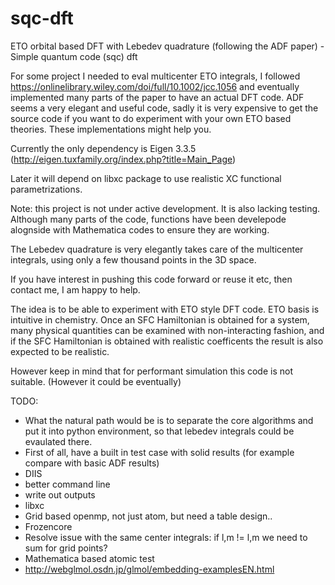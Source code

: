 # sqc-dft
ETO orbital based DFT with Lebedev quadrature (following the ADF paper)  - Simple quantum code (sqc) dft

For some project I needed to eval multicenter ETO integrals, I followed https://onlinelibrary.wiley.com/doi/full/10.1002/jcc.1056 and eventually implemented many parts of the paper to have an actual DFT code.
ADF seems a very elegant and useful code, sadly it is very expensive to get the source code if you want to do experiment with your own ETO based theories. These implementations might help you.

Currently the only dependency is Eigen 3.3.5 (http://eigen.tuxfamily.org/index.php?title=Main_Page)

Later it will depend on libxc package to use realistic XC functional parametrizations.


Note: this project is not under active development. It is also lacking testing. Although many parts of the code, functions have been develepode alognside with Mathematica codes
 to ensure they are working.

The Lebedev quadrature is very elegantly takes care of the multicenter integrals, using only a few thousand points in the 3D space.

If you have interest in pushing this code forward or reuse it etc, then contact me, I am happy to help.

The idea is to be able to experiment with ETO style DFT code. ETO basis is intuitive in chemistry. Once an SFC Hamiltonian is obtained for a system,
 many physical quantities can be examined with non-interacting fashion, and if the SFC Hamiltonian is obtained with realistic coefficents the result is also expected to be realistic.

However keep in mind that for performant simulation this code is not suitable. (However it could be eventually)

TODO:
 
 - What the natural path would be is to separate the core algorithms and put it into python environment, so that lebedev integrals could be evaulated there.
 - First of all, have a built in test case with solid results (for example compare with basic ADF results)
 - DIIS
 - better command line
 - write out outputs
 - libxc
 - Grid based openmp, not just atom, but need a table design..
 - Frozencore
 - Resolve issue with the same center integrals: if l,m != l,m we need to sum for grid points?
 - Mathematica based atomic test
 - http://webglmol.osdn.jp/glmol/embedding-examplesEN.html
